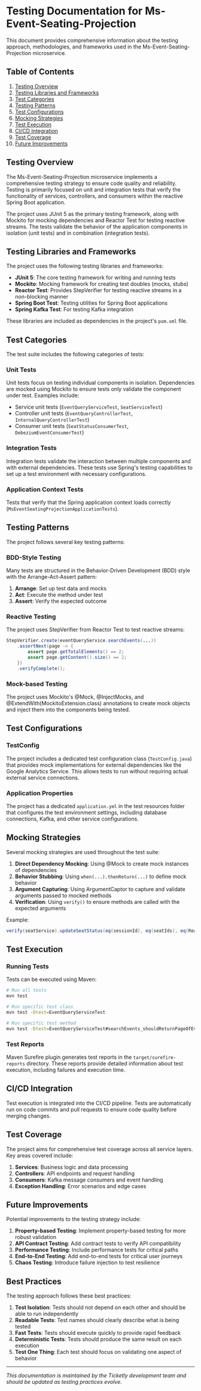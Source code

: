 # Testing Documentation for Ms-Event-Seating-Projection

This document provides comprehensive information about the testing approach, methodologies, and frameworks used in the Ms-Event-Seating-Projection microservice.

## Table of Contents

1. [Testing Overview](#testing-overview)
2. [Testing Libraries and Frameworks](#testing-libraries-and-frameworks)
3. [Test Categories](#test-categories)
4. [Testing Patterns](#testing-patterns)
5. [Test Configurations](#test-configurations)
6. [Mocking Strategies](#mocking-strategies)
7. [Test Execution](#test-execution)
8. [CI/CD Integration](#cicd-integration)
9. [Test Coverage](#test-coverage)
10. [Future Improvements](#future-improvements)

## Testing Overview

The Ms-Event-Seating-Projection microservice implements a comprehensive testing strategy to ensure code quality and reliability. Testing is primarily focused on unit and integration tests that verify the functionality of services, controllers, and consumers within the reactive Spring Boot application.

The project uses JUnit 5 as the primary testing framework, along with Mockito for mocking dependencies and Reactor Test for testing reactive streams. The tests validate the behavior of the application components in isolation (unit tests) and in combination (integration tests).

## Testing Libraries and Frameworks

The project uses the following testing libraries and frameworks:

- **JUnit 5**: The core testing framework for writing and running tests
- **Mockito**: Mocking framework for creating test doubles (mocks, stubs)
- **Reactor Test**: Provides StepVerifier for testing reactive streams in a non-blocking manner
- **Spring Boot Test**: Testing utilities for Spring Boot applications
- **Spring Kafka Test**: For testing Kafka integration

These libraries are included as dependencies in the project's `pom.xml` file.

## Test Categories

The test suite includes the following categories of tests:

### Unit Tests

Unit tests focus on testing individual components in isolation. Dependencies are mocked using Mockito to ensure tests only validate the component under test. Examples include:

- Service unit tests (`EventQueryServiceTest`, `SeatServiceTest`)
- Controller unit tests (`EventQueryControllerTest`, `InternalQueryControllerTest`)
- Consumer unit tests (`SeatStatusConsumerTest`, `DebeziumEventConsumerTest`)

### Integration Tests

Integration tests validate the interaction between multiple components and with external dependencies. These tests use Spring's testing capabilities to set up a test environment with necessary configurations.

### Application Context Tests

Tests that verify that the Spring application context loads correctly (`MsEventSeatingProjectionApplicationTests`).

## Testing Patterns

The project follows several key testing patterns:

### BDD-Style Testing

Many tests are structured in the Behavior-Driven Development (BDD) style with the Arrange-Act-Assert pattern:

1. **Arrange**: Set up test data and mocks
2. **Act**: Execute the method under test
3. **Assert**: Verify the expected outcome

### Reactive Testing

The project uses StepVerifier from Reactor Test to test reactive streams:

```java
StepVerifier.create(eventQueryService.searchEvents(...))
    .assertNext(page -> {
        assert page.getTotalElements() == 2;
        assert page.getContent().size() == 2;
    })
    .verifyComplete();
```

### Mock-based Testing

The project uses Mockito's @Mock, @InjectMocks, and @ExtendWith(MockitoExtension.class) annotations to create mock objects and inject them into the components being tested.

## Test Configurations

### TestConfig

The project includes a dedicated test configuration class (`TestConfig.java`) that provides mock implementations for external dependencies like the Google Analytics Service. This allows tests to run without requiring actual external service connections.

### Application Properties

The project has a dedicated `application.yml` in the test resources folder that configures the test environment settings, including database connections, Kafka, and other service configurations.

## Mocking Strategies

Several mocking strategies are used throughout the test suite:

1. **Direct Dependency Mocking**: Using @Mock to create mock instances of dependencies
2. **Behavior Stubbing**: Using `when(...).thenReturn(...)` to define mock behavior
3. **Argument Capturing**: Using ArgumentCaptor to capture and validate arguments passed to mocked methods
4. **Verification**: Using `verify()` to ensure methods are called with the expected arguments

Example:
```java
verify(seatService).updateSeatStatus(eq(sessionId), eq(seatIds), eq(ReadModelSeatStatus.LOCKED));
```

## Test Execution

### Running Tests

Tests can be executed using Maven:

```bash
# Run all tests
mvn test

# Run specific test class
mvn test -Dtest=EventQueryServiceTest

# Run specific test method
mvn test -Dtest=EventQueryServiceTest#searchEvents_shouldReturnPageOfEventThumbnails
```

### Test Reports

Maven Surefire plugin generates test reports in the `target/surefire-reports` directory. These reports provide detailed information about test execution, including failures and execution time.

## CI/CD Integration

Test execution is integrated into the CI/CD pipeline. Tests are automatically run on code commits and pull requests to ensure code quality before merging changes.

## Test Coverage

The project aims for comprehensive test coverage across all service layers. Key areas covered include:

1. **Services**: Business logic and data processing
2. **Controllers**: API endpoints and request handling
3. **Consumers**: Kafka message consumers and event handling
4. **Exception Handling**: Error scenarios and edge cases

## Future Improvements

Potential improvements to the testing strategy include:

1. **Property-based Testing**: Implement property-based testing for more robust validation
2. **API Contract Testing**: Add contract tests to verify API compatibility
3. **Performance Testing**: Include performance tests for critical paths
4. **End-to-End Testing**: Add end-to-end tests for critical user journeys
5. **Chaos Testing**: Introduce failure injection to test resilience

## Best Practices

The testing approach follows these best practices:

1. **Test Isolation**: Tests should not depend on each other and should be able to run independently
2. **Readable Tests**: Test names should clearly describe what is being tested
3. **Fast Tests**: Tests should execute quickly to provide rapid feedback
4. **Deterministic Tests**: Tests should produce the same result on each execution
5. **Test One Thing**: Each test should focus on validating one aspect of behavior

---

*This documentation is maintained by the Ticketly development team and should be updated as testing practices evolve.*